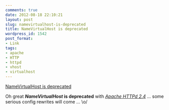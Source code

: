 ```yaml
---
comments: true
date: 2012-08-18 22:10:21
layout: post
slug: namevirtualhost-is-deprecated
title: NameVirtualHost is deprecated
wordpress_id: 1542
post_format:
- Link
tags:
- apache
- HTTP
- httpd
- vhost
- virtualhost
---
```


[NameVirtualHost is deprecated](http://httpd.apache.org/docs/2.4/mod/core.html#namevirtualhost)

Oh great **_NameVirtualHost_ is deprecated** with [_Apache HTTPd 2.4_](http://httpd.apache.org/docs/2.4/mod/core.html#namevirtualhost) ... some serious config rewrites will come ... \o/

 
